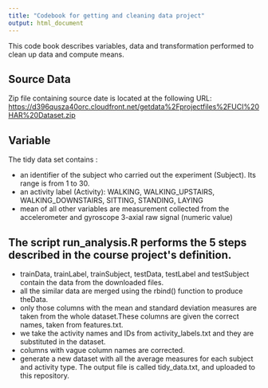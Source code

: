 ```yaml
---
title: "Codebook for getting and cleaning data project"
output: html_document
---
```

This code book describes variables, data and transformation performed to clean up data and compute means.

## Source Data
Zip file containing source date is located at the following URL:
https://d396qusza40orc.cloudfront.net/getdata%2Fprojectfiles%2FUCI%20HAR%20Dataset.zip

## Variable

The tidy data set contains :

- an identifier of the subject who carried out the experiment (Subject). Its range is from 1 to 30.
- an activity label (Activity): WALKING, WALKING_UPSTAIRS, WALKING_DOWNSTAIRS, SITTING, STANDING, LAYING
- mean of all other variables are measurement collected from the accelerometer and gyroscope 3-axial raw signal (numeric value)

## The script run_analysis.R performs the 5 steps described in the course project's definition.

- trainData, trainLabel, trainSubject, testData, testLabel and testSubject contain the data from the downloaded files.
- all the similar data are merged using the rbind() function to produce theData.
- only those columns with the mean and standard deviation measures are taken from the whole dataset.These columns are given the correct names, taken from features.txt.
- we take the activity names and IDs from activity_labels.txt and they are substituted in the dataset.
- columns with vague column names are corrected.
- generate a new dataset with all the average measures for each subject and activity type. The output file is called tidy_data.txt, and uploaded to this repository.
